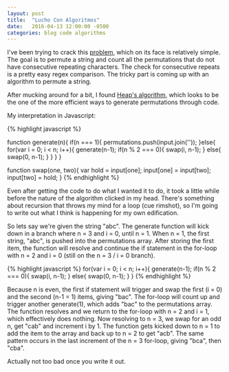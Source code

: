 ```yaml
---
layout: post
title:  "Lucho Con Algoritmos"
date:   2016-04-13 12:00:00 -0500
categories: blog code algorithms
---
```



I've been trying to crack this [problem], which on its face is relatively simple. The goal is to permute a string and count all the permutations that do not have consecutive repeating characters. The check for consecutive repeats is a pretty easy regex comparison. The tricky part is coming up with an algorithm to permute a string.

After mucking around for a bit, I found [Heap's algorithm], which looks to be the one of the more efficient ways to generate permutations through code.

<!--more-->
My interpretation in Javascript:

{% highlight javascript %}

function generate(n){
  if(n === 1){
    permutations.push(input.join(''));
  }else{
    for(var i = 0; i < n; i++){
      generate(n-1);
      if(n % 2 === 0){
        swap(i, n-1);
      }
      else{
        swap(0, n-1);
      }
    }
  }
}

function swap(one, two){
  var hold = input[one];
  input[one] = input[two];
  input[two] = hold;
}
{% endhighlight %}

Even after getting the code to do what I wanted it to do, it took a little while before the nature of the algorithm clicked in my head. There's something about recursion that throws my mind for a loop (cue rimshot), so I'm going to write out what I think is happening for my own edification.

So lets say we're given the string "abc". The generate function will kick down in a branch where n = 3 and i = 0, until n = 1. When n = 1, the first string, "abc", is pushed into the permutations array. After storing the first item, the function will resolve and continue the if statement in the for-loop with n = 2 and i = 0 (still on the n = 3 / i = 0 branch).

{% highlight javascript %}
for(var i = 0; i < n; i++){
  generate(n-1);
  if(n % 2 === 0){
    swap(i, n-1);
  }
  else{
    swap(0, n-1);
  }
}
{% endhighlight %}

Because n is even, the first if statement will trigger and swap the first (i = 0) and the second (n-1 = 1) items, giving "bac". The for-loop will count up and trigger another generate(1), which adds "bac" to the permutations array. The function resolves and we return to the for-loop with n = 2 and i = 1, which effectively does nothing. Now resolving to n = 3, we swap for an odd n, get "cab" and increment i by 1. The function gets kicked down to n = 1 to add the item to the array and back up to n = 2 to get "acb". The same pattern occurs in the last increment of the n = 3 for-loop, giving "bca", then "cba".

Actually not too bad once you write it out.


[problem]:https://www.freecodecamp.com/challenges/no-repeats-please
[Heap's algorithm]:https://en.wikipedia.org/wiki/Heap%27s_algorithm
